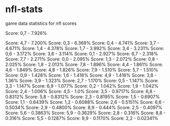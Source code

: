 nfl-stats
=========

game data statistics for nfl scores

Score: 0,7 - 7.926%

Score: 4,7 - 7.200%
Score: 0,3 - 6.369%
Score: 0,4 - 4.741%
Score: 3,7 - 4.671%
Score: 1,4 - 4.378%
Score: 1,7 - 3.992%
Score: 3,4 - 3.231%
Score: 0,6 - 3.172%
Score: 3,6 - 3.114%
Score: 0,1 - 2.927%
Score: 6,7 - 2.318%
Score: 7,7 - 2.271%
Score: 0,0 - 2.095%
Score: 1,3 - 2.072%
Score: 0,8 - 2.025%
Score: 1,8 - 2.013%
Score: 7,8 - 1.896%
Score: 4,4 - 1.861%
Score: 4,6 - 1.849%
Score: 4,8 - 1.826%
Score: 7,9 - 1.510%
Score: 5,7 - 1.510%
Score: 0,9 - 1.428%
Score: 1,6 - 1.416%
Score: 4,9 - 1.416%
Score: 3,8 - 1.36%
Score: 3,9 - 1.323%
Score: 2,7 - 1.170%
Score: 0,5 - 1.147%
Score: 3,3 - 1.147%
Score: 6,9 - 1.077%
Score: 0,2 - 1.042%
Score: 1,9 - 1.042%
Score: 2,4 - 1.006%
Score: 4,5 - 1.0%
Score: 3,5 - 0.9717%
Score: 6,8 - 0.8312%
Score: 5,8 - 0.8312%
Score: 2,3 - 0.8195%
Score: 1,5 - 0.6907%
Score: 1,1 - 0.6439%
Score: 1,2 - 0.6088%
Score: 2,6 - 0.5151%
Score: 6,6 - 0.5034%
Score: 2,9 - 0.4800%
Score: 8,9 - 0.444%
Score: 2,5 - 0.4097%
Score: 5,6 - 0.3863%
Score: 5,9 - 0.3629%
Score: 2,8 - 0.316%
Score: 8,8 - 0.316%
Score: 5,5 - 0.1287%
Score: 9,9 - 0.1170%
Score: 2,2 - 0.02341%
